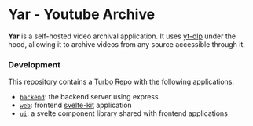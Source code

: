 # Yar - Youtube Archive

**Yar** is a self-hosted video archival application. It uses [yt-dlp](https://github.com/yt-dlp/yt-dlp) under the hood, allowing it to archive videos from any source accessible through it.

### Development

This repository contains a [Turbo Repo](https://turbo.build/repo) with the following applications:

-   [`backend`](./apps/backend): the backend server using express
-   [`web`](./apps/web): frontend [svelte-kit](https://kit.svelte.dev/) application
-   [`ui`](./packages/ui): a svelte component library shared with frontend applications
